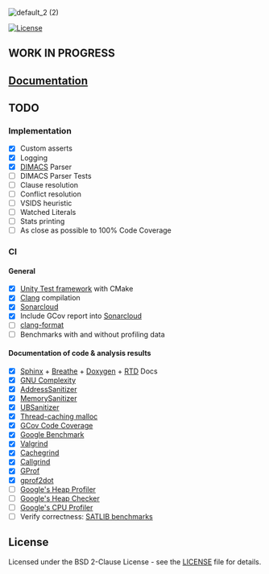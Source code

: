 ![default_2 (2)](https://user-images.githubusercontent.com/33261455/152163475-9d24febc-723a-4390-97ba-fa11e133f15c.png)

[![License](https://img.shields.io/badge/License-BSD%202--Clause-orange.svg)](https://opensource.org/licenses/BSD-2-Clause)

## WORK IN PROGRESS

## [Documentation](https://marcluque.github.io/YASER/)

## TODO

### Implementation

- [X] Custom asserts
- [X] Logging
- [X] [DIMACS](https://people.sc.fsu.edu/~jburkardt/data/cnf/cnf.html) Parser
- [ ] DIMACS Parser Tests
- [ ] Clause resolution
- [ ] Conflict resolution
- [ ] VSIDS heuristic
- [ ] Watched Literals
- [ ] Stats printing
- [ ] As close as possible to 100% Code Coverage

### CI

#### General

- [X] [Unity Test framework](http://www.throwtheswitch.org/build/cmake) with CMake
- [X] [Clang](https://clang.llvm.org/) compilation
- [X] [Sonarcloud](https://sonarcloud.io/)
- [X] Include GCov report into [Sonarcloud](https://sonarcloud.io/)
- [ ] [clang-format](https://clang.llvm.org/docs/ClangFormat.html)
- [ ] Benchmarks with and without profiling data

#### Documentation of code & analysis results

- [X] [Sphinx](https://www.sphinx-doc.org/en/master/) + [Breathe](https://github.com/michaeljones/breathe) + [Doxygen](https://www.doxygen.nl/index.html) + [RTD](https://github.com/readthedocs/sphinx_rtd_theme) Docs
- [X] [GNU Complexity](https://www.gnu.org/software/complexity/)
- [X] [AddressSanitizer](https://github.com/google/sanitizers/wiki/AddressSanitizer)
- [X] [MemorySanitizer](https://github.com/google/sanitizers/wiki/MemorySanitizer)
- [X] [UBSanitizer](https://clang.llvm.org/docs/UndefinedBehaviorSanitizer.html)
- [X] [Thread-caching malloc](https://gperftools.github.io/gperftools/tcmalloc.html)
- [X] [GCov Code Coverage](https://docs.oracle.com/en/operating-systems/oracle-linux/6/porting/ch02s05s01.html)
- [X] [Google Benchmark](https://github.com/google/benchmark)
- [X] [Valgrind](https://valgrind.org/docs/manual/quick-start.html)
- [X] [Cachegrind](https://valgrind.org/docs/manual/cg-manual.html)
- [X] [Callgrind](https://valgrind.org/docs/manual/cl-manual.html)
- [X] [GProf](https://ftp.gnu.org/old-gnu/Manuals/gprof-2.9.1/html_mono/gprof.html)
- [X] [gprof2dot](https://github.com/jrfonseca/gprof2dot)
- [ ] [Google's Heap Profiler](https://gperftools.github.io/gperftools/heapprofile.html)
- [ ] [Google's Heap Checker](https://gperftools.github.io/gperftools/heap_checker.html)
- [ ] [Google's CPU Profiler](https://gperftools.github.io/gperftools/cpuprofile.html)
- [ ] Verify correctness: [SATLIB benchmarks](https://www.cs.ubc.ca/~hoos/SATLIB/benchm.html)

## License
Licensed under the BSD 2-Clause License - see the [LICENSE](LICENSE) file for details.
